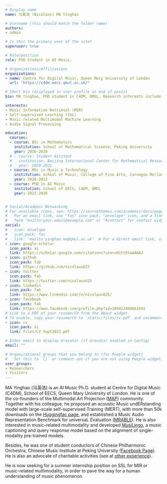 ```yaml
---
# Display name
name: 马英浩 (Nicolaus) MA Yinghao

# Username (this should match the folder name)
authors:
- admin

# Is this the primary user of the site?
superuser: true

# Role/position
role: PhD Student in AI Music,

# Organizations/Affiliations
organizations:
- name: Centre for Digital Music, Queen Mary University of London
  url: "https://c4dm.eecs.qmul.ac.uk/"

# Short bio (displayed in user profile at end of posts)
bio: MA Yinghao, PhD student in C4DM, QMUL. Research interests include music information retireval, audio signal processing and machine learning matter.

interests:
- Music Information Retrieval (MIR)
- Self-supervised Learning (SSL)
- Music-related Multimodal Machine Learning
- Audio Signal Processing

education:
  courses:
  - course: BSc in Mathematics
    institution: School of Mathematical Science, Peking University
    year: 2016-2020
  # - course: Student Assitant
  #   institution: Beijing International Center for Mathematical Research, Peking University
  #   year: 2020-2021
  - course: MSc in Music & Technology
    institution: School of Music, College of Fine Arts, Carnegie Mellon University
    year: 2020-2022
  - course: PhD in AI Music
    institution: School of EECS, C4DM, QMUL
    year: 2022-2026


# Social/Academic Networking
# For available icons, see: https://sourcethemes.com/academic/docs/page-builder/#icons
#   For an email link, use "fas" icon pack, "envelope" icon, and a link in the
#   form "mailto:your-email@example.com" or "#contact" for contact widget.
social:
# - icon: envelope
#   icon_pack: fas
#   link: 'mailto:yinghao.ma@qmul.ac.uk'  # For a direct email link, use "mailto:yma625@pku.edu.cn".
- icon: google-scholar
  icon_pack: ai
  link: https://scholar.google.com/citations?user=RiYt9toAAAAJ
- icon: github
  icon_pack: fab
  link: https://github.com/nicolaus625
- icon: twitter
  icon_pack: fab
  link: https://twitter.com/nicolaus625
- icon: linkedin
  icon_pack: fab
  link: https://www.linkedin.com/in/nicolaus625/
- icon: facebook
  icon_pack: fab
  link: https://www.facebook.com/profile.php?id=100022408661693
# Link to a PDF of your resume/CV from the About widget.
# To enable, copy your resume/CV to `static/files/cv.pdf` and uncomment the lines below.
- icon: cv
  icon_pack: ai
  link: files/CV Sept2023.pdf

# Enter email to display Gravatar (if Gravatar enabled in Config)
email: ""

# Organizational groups that you belong to (for People widget)
#   Set this to `[]` or comment out if you are not using People widget. 
user_groups:
- Researchers
- Visitors
---
```


MA Yinghao (马英浩) is an AI Music Ph.D. student at Centre for Digital Music (C4DM), School of EECS, Queen Mary University of London. <!-- His research interests include machine learning (especially self-supervised learning, SSL) and signal processing for music information retrieval (MIR) and  multimodal learning. --> 
He is one of the co-founders of the Multimodal Art Projection (<a href="https://m-a-p.ai/" target="_blank">MAP</a>) community.
Together with his colleague, he proposed an acoustic Music undERstanding model with large-scale self-supervised Training (MERT), with more than 50k downloads on the <a href="https://huggingface.co/m-a-p/" target="_blank">Huggingfac page</a>, and established a Music Audio Representation Benchmark for universaL Evaluation (<a href="https://marble-bm.sheffield.ac.uk/" target="_blank">MRABLE</a>). 
He is also interested in music-related multimodality and developed <a href="https://github.com/zihaod/MusiLingo" target="_blank">MusiLingo</a>, a music captioning and query response model based on the alignment of single-modality pre-trained models.

Besides, he was one of student conductors of Chinese Philharmonic Orchestra, 
Chinese Music Institute at Peking University (<a href="https://www.facebook.com/Peking-University-Chinese-Music-Institute-cmipku-709151079161865/?ref=bookmarks" target="_blank">Facebook Page</a>). 
He is also an advocate of charitable activities (see at [other experience](#experience)).

He is now seeking for a summer internship position on SSL for MIR or music-related multimodality, in order to pave the way for a human understanding of music phenomenon. <!--He is now applying for Graduate studies, in pursuit of his passion in exploring new things and innovating new ideas.-->